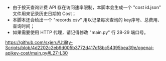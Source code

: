 - 由于按天查询计费 API 存在访问速率限制，本脚本会生成一个 "cost id.json" 文件用来记录历史日期的 Cost；
- 本脚本还会给出一个 "records.csv" 用以记录每次查询的 key序号、总费用、查询时间；
- 如果需要使用 HTTP 代理，请记得修改 "main.py" 行 28-29 端口号。

https://github.com/sxjeru/Utility-Scripts/blob/4d2202c2eb9d005b3772d417df8bc54395bea39e/openai-apikey-cost/main.py#L27-L30

